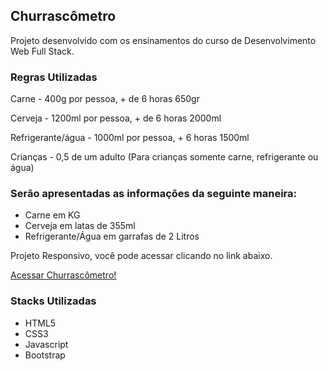 <h2>Churrascômetro</h2>
<p>Projeto desenvolvido com os ensinamentos do curso de Desenvolvimento Web Full Stack.</p>
<h3>Regras Utilizadas</h3>
<p>Carne - 400g por pessoa, + de 6 horas 650gr</p>
<p>Cerveja - 1200ml por pessoa, + de 6 horas 2000ml</p>
<p>Refrigerante/água - 1000ml por pessoa, + 6 horas 1500ml</p>
<p>Crianças - 0,5 de um adulto (Para crianças somente carne, refrigerante ou água)</p>
<h3>Serão apresentadas as informações da seguinte maneira:</h3>
<ul>
  <li>Carne em KG</li>
  <li>Cerveja em latas de 355ml</li>
  <li>Refrigerante/Água em garrafas de 2 Litros</li>
</ul>
<p>Projeto Responsivo, você pode acessar clicando no link abaixo. </p>
<a href="http://churrascometro.dyegoalmeida.com.br/">Acessar Churrascômetro!</a>
<h3>Stacks Utilizadas</h3>
<ul>
  <li>HTML5</li>
  <li>CSS3</li>
  <li>Javascript</li>
  <li>Bootstrap</li>
</ul>
